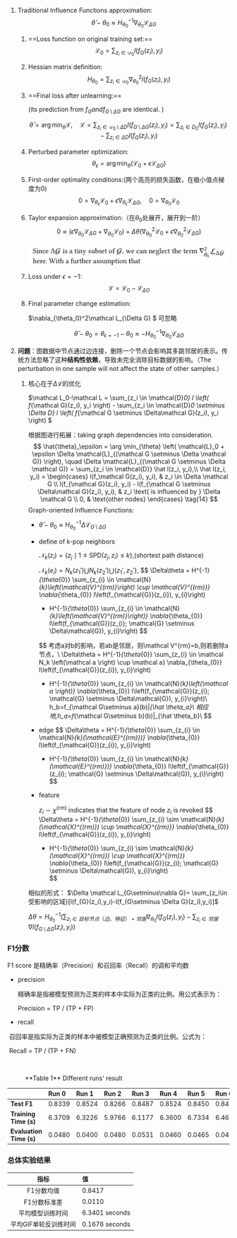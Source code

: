 1. Traditional Influence Functions approximation:
   $$\hat{\theta} - \theta_0 \approx H_{\theta_0}^{-1}\nabla_{\theta_0} \mathcal{L}_{\Delta G}$$

   1. ==Loss function on original training set:==
      $$\mathcal{L}_0 = \sum_{z_i \in \mathcal{D}_0} l \left( f_{G}(z_i), y_i \right)$$

   2. Hessian matrix definition:
      $$H_{\theta_0} = \sum_{z_i \in \mathcal{D}_0} \nabla_{\theta_0}^2 l \left( f_{G}(z_i), y_i \right)$$

   3. ==Final loss after unlearning:==
   
      (its prediction from $f_G and f_{G\setminus \Delta G}$ are identical. )
   
      $$\hat{\theta} = \arg\min_{\theta} \mathcal{L}, \quad \mathcal{L} =\sum_{z_i \in \mathcal{D}_0 \setminus \Delta D} l \left( f_{G \setminus \Delta G}(z_i), y_i \right) = \sum _{z_i\in D_0}l \left( f_{G }(z_i), y_i \right) - \sum_{z_i\in\Delta D} l \left( f_{G }(z_i), y_i \right) $$

   4. Perturbed parameter optimization:
      $$\theta_\epsilon = \arg\min_{\theta} (\mathcal{L}_0 + \epsilon \mathcal{L}_{\Delta G})$$

   5. First-order optimality conditions:(两个高亮的损失函数，在极小值点梯度为0)
      $$0 = \nabla_{\theta_\epsilon} \mathcal{L}_0 + \epsilon \nabla_{\theta_\epsilon} \mathcal{L}_{\Delta G}, \quad 0 = \nabla_{\theta_0} \mathcal{L}_0$$

   6. Taylor expansion approximation:（在$\theta_0$处展开，展开到一阶）
      $$0 \approx \left( \epsilon \nabla_{\theta_0} \mathcal{L}_{\Delta G} + \nabla_{\theta_0} \mathcal{L}_0 \right) + \Delta \theta \left( \nabla_{\theta_0}^2 \mathcal{L}_0 + \epsilon \nabla_{\theta_0}^2 \mathcal{L}_{\Delta G} \right) $$

      ![image-20250203181847418](image-20250203181847418.png)

   7. Loss under $\epsilon = -1$:
      $$\mathcal{L} = \mathcal{L}_0 - \mathcal{L}_{\Delta G}$$
   
   8. Final parameter change estimation:
   
      $\nabla_{\theta_0}^2\mathcal L_{\Delta G} $ 可忽略
   
      $$\hat{\theta} - \theta_0 = \theta_{\epsilon=-1}  - \theta_0 \approx - H_{\theta_0}^{-1}\nabla_{\theta_0} \mathcal{L}_{\Delta G}$$
   
2. **问题**：图数据中节点通过边连接，删除一个节点会影响其多跳邻居的表示。传统方法忽略了这种**结构性依赖**，导致未完全消除目标数据的影响。（The perturbation in one sample will not affect the state of other samples.）

   1. 核心在于$\Delta \mathcal L$的优化

      $\mathcal L_0-\mathcal L =  \sum_{z_i \in \mathcal{D}_0} l \left( f_{\mathcal G}(z_i), y_i \right) - \sum_{z_i \in \mathcal{D}_0 \setminus \Delta D} l \left( f_{\mathcal G \setminus \Delta\mathcal G}(z_i), y_i \right) $

      根据图进行拓展：taking graph dependencies into consideration.
      $$
      \hat{\theta}_\epsilon = \arg \min_{\theta} \left( \mathcal{L}_0 + \epsilon \Delta \mathcal{L}_{(\mathcal G \setminus \Delta \mathcal G)} \right), \quad \Delta \mathcal{L}_{(\mathcal G \setminus \Delta \mathcal G)} = \sum_{z_i \in \mathcal{D}} \hat l(z_i, y_i),\\
      \hat l(z_i, y_i) =
      \begin{cases}
      l(f_\mathcal G(z_i), y_i), & z_i \in \Delta \mathcal G \\
      l(f_{\mathcal G}(z_i), y_i) - l(f_{\mathcal G \setminus \Delta\mathcal G}(z_i), y_i), & z_i \text{ is influenced by } \Delta \mathcal G \\
      0, & \text{other nodes}
      \end{cases}
      \tag{14}
      $$
      Graph-oriented Influence Functions:

      + $\hat\theta-\theta_0 \approx H^{-1}_{\theta_0}\Delta\mathcal L_{G\setminus \Delta G}$

      + define of k-pop neighbors

        $\mathcal N_k(z_i) = \{z_j \mid 1 \leq \text{SPD}(z_j, z_i) \leq k\},$(shortest path distance)

        $\mathcal N_k(e_i) = N_k(z_1') \bigcup N_k(z_2') \bigcup \{z_1', z_2'\},$
        $$
        \Delta\theta = H^{-1}_{\theta_{0}} \sum_{z_{i} \in \mathcal{N}_{k}\left(\mathcal{V}^{(rm)}\right) \cup \mathcal{V}^{(rm)}} \nabla_{\theta_{0}} l\left(f_{\mathcal{G}}(z_{i}), y_{i}\right) 
        - H^{-1}_{\theta_{0}} \sum_{z_{i} \in \mathcal{N}_{k}\left(\mathcal{V}^{(rm)}\right)} \nabla_{\theta_{0}} l\left(f_{\mathcal{G}}(z_{i}; \mathcal{G} \setminus \Delta\mathcal{G}), y_{i}\right)
        $$
      
        $$
        考虑a对b的影响，若ab是邻居，则\mathcal V^{rm}=b,则若删除a节点，\\
        \Delta\theta = H^{-1}_{\theta_{0}} \sum_{z_{i} \in \mathcal N_k \left(\mathcal a \right) \cup \mathcal a} \nabla_{\theta_{0}} l\left(f_{\mathcal{G}}(z_{i}), y_{i}\right) 
        - H^{-1}_{\theta_{0}} \sum_{z_{i} \in \mathcal{N}_{k}\left(\mathcal a \right)} \nabla_{\theta_{0}} l\left(f_{\mathcal{G}}(z_{i}; \mathcal{G} \setminus \Delta\mathcal{G}), y_{i}\right)\\
        h_b=f_{\mathcal G\setminus a}(b)|_{\hat \theta_a}\\
        相应地,h_a=f_{\mathcal G\setminus b}(b)|_{\hat \theta_b}\\
        $$
      
        
      
      + edge
        $$
        \Delta\theta = H^{-1}_{\theta_{0}} \sum_{z_{i} \in \mathcal{N}_{k}(\mathcal{E}^{(rm)})} \nabla_{\theta_{0}} l\left(f_{\mathcal{G}}(z_{i}), y_{i}\right) 
        - H^{-1}_{\theta_{0}} \sum_{z_{i} \in \mathcal{N}_{k}(\mathcal{E}^{(rm)})} \nabla_{\theta_{0}} l\left(f_{\mathcal{G}}(z_{i}; \mathcal{G} \setminus \Delta\mathcal{G}), y_{i}\right)
        $$
        
      + feature
        
        $z_i \sim \chi^{(rm)}$ indicates that the feature of node $z_i$ is revoked
        $$
        \Delta\theta = H^{-1}_{\theta_{0}} \sum_{z_{i} \sim \mathcal{N}_{k}(\mathcal{X}^{(rm)}) \cup \mathcal{X}^{(rm)}} \nabla_{\theta_{0}} l\left(f_{\mathcal{G}}(z_{i}), y_{i}\right) 
        - H^{-1}_{\theta_{0}} \sum_{z_{i} \sim \mathcal{N}_{k}(\mathcal{X}^{(rm)}) \cup \mathcal{X}^{(rm)}} \nabla_{\theta_{0}} l\left(f_{\mathcal{G}}(z_{i}; \mathcal{G} \setminus \Delta\mathcal{G}), y_{i}\right)  
        $$
        
      
      相似的形式： $\Delta \mathcal L_{G\setminus\nabla G}= \sum_{z_i\in受影响的区域}[l(f_{G}(z_i),y_i)-l(f_{G\setminus \Delta G}(z_i),y_i)]$
      
      $\Delta\theta = H_{\theta_0}^{-1}(\sum_{z_i\in 目标节点（边，特征）+邻居}\nabla_{\theta_0}l(f_{G}(z_i),y_i)-\sum_{z_i\in 邻居}\nabla l(f_{G\setminus \Delta G}(z_i),y_i))$



### F1分数

F1 score 是精确率（Precision）和召回率（Recall）的调和平均数

+ precision

  精确率是指被模型预测为正类的样本中实际为正类的比例。用公式表示为：

  Precision = TP / (TP + FP)

+ recall

​		召回率是指实际为正类的样本中被模型正确预测为正类的比例。公式为：

​		Recall = TP / (TP + FN)

​		

<figure><figcaption align="left">**Table 1** Different runs' result</figcaption></figure>

|                         | Run 0  | Run 1  | Run 2  | Run 3  | Run 4  | Run 5  | Run 6  | Run 7  | Run 8  | Run 9  |
| :---------------------- | :----- | :----- | :----- | :----- | :----- | :----- | :----- | :----- | :----- | :----- |
| **Test F1**             | 0.8339 | 0.8524 | 0.8266 | 0.8487 | 0.8524 | 0.8450 | 0.8450 | 0.8339 | 0.8598 | 0.8376 |
| **Training Time (s)**   | 6.3709 | 6.3226 | 5.9766 | 6.1177 | 6.3600 | 6.7334 | 6.4672 | 6.7090 | 6.2913 | 7.1234 |
| **Evaluation Time (s)** | 0.0480 | 0.0400 | 0.0480 | 0.0531 | 0.0460 | 0.0465 | 0.0475 | 0.0467 | 0.0410 | 0.0412 |

### 总体实验结果

|         指标          | 值             |
| :-------------------: | :------------- |
|      F1分数均值       | 0.8417         |
|     F1分数标准差      | 0.0110         |
|   平均模型训练时间    | 6.3401 seconds |
| 平均GIF单轮反训练时间 | 0.1676 seconds |


